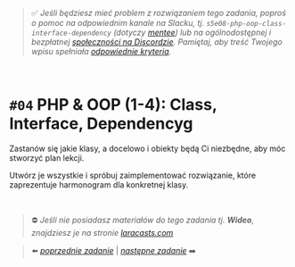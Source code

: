 > :white_check_mark: *Jeśli będziesz mieć problem z rozwiązaniem tego zadania, poproś o pomoc na odpowiednim kanale na Slacku, tj. `s5e08-php-oop-class-interface-dependency` (dotyczy [mentee](https://devmentor.pl/mentoring-javascript/)) lub na ogólnodostępnej i bezpłatnej [społeczności na Discordzie](https://devmentor.pl/discord). Pamiętaj, aby treść Twojego wpisu spełniała [odpowiednie kryteria](https://devmentor.pl/jak-prosic-o-pomoc/).*

&nbsp;

# `#04` PHP & OOP (1-4): Class, Interface, Dependencyg

Zastanów się jakie klasy, a docelowo i obiekty będą Ci niezbędne, aby móc stworzyć plan lekcji. 

Utwórz je wszystkie i spróbuj zaimplementować rozwiązanie, które zaprezentuje harmonogram dla konkretnej klasy.


&nbsp;
> :no_entry: *Jeśli nie posiadasz materiałów do tego zadania tj. **Wideo**, znajdziesz je na stronie [laracasts.com](https://laracasts.com/referral/bogolubow)*

> :arrow_left: [*poprzednie zadanie*](./../03) | [*następne zadanie*](./../05) :arrow_right:
